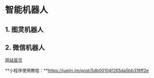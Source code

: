 # 智能机器人

## 1. 图灵机器人

## 2. 微信机器人

[网站首页](https://openai.weixin.qq.com/)

**小程序使用教程：**https://juejin.im/post/5db00104f265da5bb318ff2e